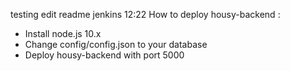 testing edit readme jenkins 12:22
How to deploy housy-backend :
- Install node.js 10.x
- Change config/config.json to your database
- Deploy housy-backend with port 5000
